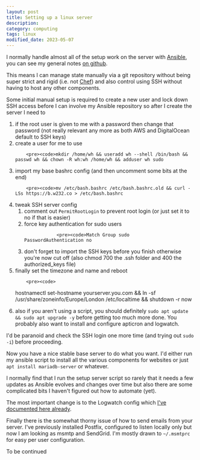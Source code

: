 ```yaml
---
layout: post
title: Setting up a linux server
description:
category: computing
tags: linux
modified_date: 2023-05-07
---
```


I normally handle almost all of the setup work on the server with [Ansible](https://www.ansible.com/), you can see my general notes [on github](https://github.com/willpower232/howiuseansibletomanageservers).

This means I can manage state manually via a git repository without being super strict and rigid (i.e. not [Chef](https://www.chef.io/)) and also control using SSH without having to host any other components.

Some initial manual setup is required to create a new user and lock down SSH access before I can involve my Ansible repository so after I create the server I need to

<ol>
	<li>if the root user is given to me with a password then change that password (not really relevant any more as both AWS and DigitalOcean default to SSH keys)</li>
	<li>
		create a user for me to use

		<pre><code>mkdir /home/wh && useradd wh --shell /bin/bash && passwd wh && chown -R wh:wh /home/wh && adduser wh sudo
</code></pre>
	</li>
	<li>
		import my base bashrc config (and then uncomment some bits at the end)

		<pre><code>mv /etc/bash.bashrc /etc/bash.bashrc.old && curl -LSs https://b.w232.co > /etc/bash.bashrc
</code></pre>
	</li>
	<li>
	tweak SSH server config
		<ol>
			<li>comment out `PermitRootLogin` to prevent root login (or just set it to no if that is easier)</li>
			<li>
				force key authentication for sudo users

				<pre><code>Match Group sudo
	PasswordAuthentication no
</code></pre>
			</li>
			<li>don't forget to import the SSH keys before you finish otherwise you're now cut off (also chmod 700 the .ssh folder and 400 the authorized_keys file)</li>
		</ol>
	</li>
	<li>
		finally set the timezone and name and reboot

		<pre><code>
hostnamectl set-hostname yourserver.you.com && ln -sf /usr/share/zoneinfo/Europe/London /etc/localtime && shutdown -r now
</code></pre>
	</li>
	<li>also if you aren't using a script, you should definitely `sudo apt update && sudo apt upgrade -y` before getting too much more done. You probably also want to install and configure apticron and logwatch.</li>
</ol>

I'd be paranoid and check the SSH login one more time (and trying out `sudo -i`) before proceeding.

Now you have a nice stable base server to do what you want. I'd either run my ansible script to install all the various components for websites or just `apt install mariadb-server` or whatever.

I normally find that I run the setup server script so rarely that it needs a few updates as Ansible evolves and changes over time but also there are some complicated bits I haven't figured out how to automate (yet).

The most important change is to the Logwatch config which [I've documented here already](/computing/customising-logwatch.html).

Finally there is the somewhat thorny issue of how to send emails from your server. I've previously installed Postfix, configured to listen locally only but now I am looking as msmtp and SendGrid. I'm mostly drawn to `~/.msmtprc` for easy per user configuration.

To be continued
